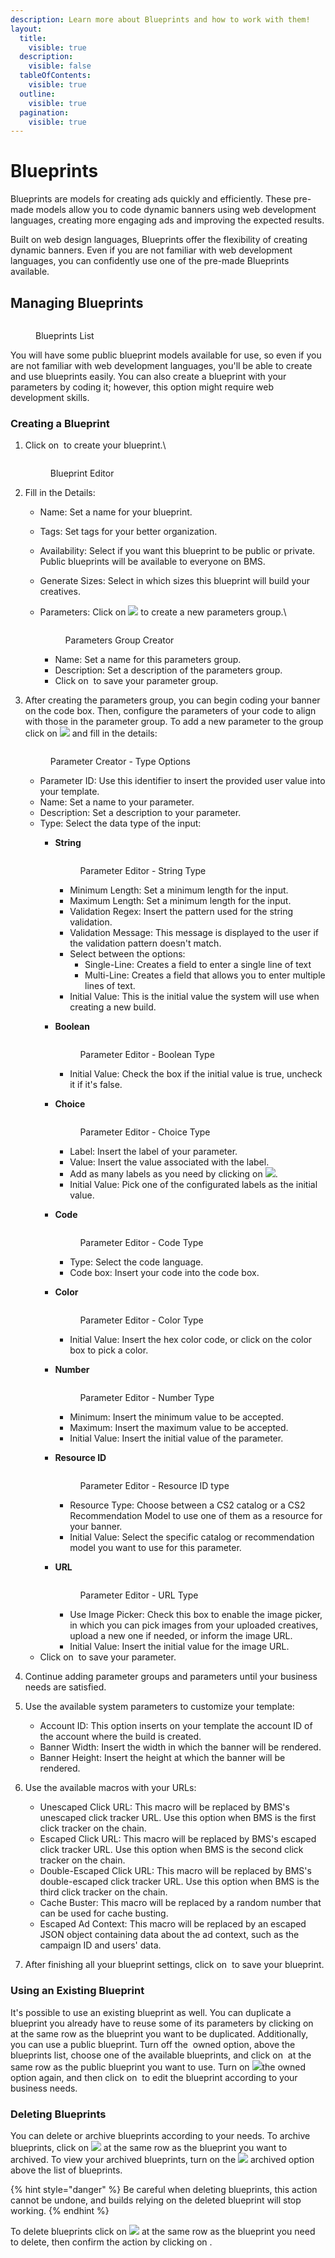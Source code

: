 ```yaml
---
description: Learn more about Blueprints and how to work with them!
layout:
  title:
    visible: true
  description:
    visible: false
  tableOfContents:
    visible: true
  outline:
    visible: true
  pagination:
    visible: true
---
```


# Blueprints

Blueprints are models for creating ads quickly and efficiently. These pre-made models allow you to code dynamic banners using web development languages, creating more engaging ads and improving the expected results.

Built on web design languages, Blueprints offer the flexibility of creating dynamic banners. Even if you are not familiar with web development languages, you can confidently use one of the pre-made Blueprints available.&#x20;

## Managing Blueprints

<figure><img src="../../../.gitbook/assets/image (19).png" alt=""><figcaption><p>Blueprints List</p></figcaption></figure>

You will have some public blueprint models available for use, so even if you are not familiar with web development languages, you'll be able to create and use blueprints easily. You can also create a blueprint with your parameters by coding it; however, this option might require web development skills.

### **Creating a Blueprint**

1.  Click on <img src="../../../.gitbook/assets/image (24) (1) (1).png" alt="" data-size="line"> to create your blueprint.\


    <figure><img src="../../../.gitbook/assets/Captura de tela 2024-06-13 082435.png" alt=""><figcaption><p>Blueprint Editor</p></figcaption></figure>
2. Fill in the Details:
   * Name: Set a name for your blueprint.
   * Tags: Set tags for your better organization.
   * Availability: Select if you want this blueprint to be public or private. Public blueprints will be available to everyone on BMS.
   * Generate Sizes: Select in which sizes this blueprint will build your creatives.
   *   Parameters: Click on ![](<../../../.gitbook/assets/image (1) (10).png>) to create a new parameters group.\


       <figure><img src="../../../.gitbook/assets/image (20).png" alt=""><figcaption><p>Parameters Group Creator</p></figcaption></figure>

       * Name: Set a name for this parameters group.
       * Description: Set a description of the parameters group.
       * Click on <img src="../../../.gitbook/assets/image (2) (7).png" alt="" data-size="line"> to save your parameter group.
3.  After creating the parameters group, you can begin coding your banner on the code box. Then, configure the parameters of your code to align with those in the parameter group. To add a new parameter to the group click on ![](<../../../.gitbook/assets/image (3) (7).png>) and fill in the details:



    <figure><img src="../../../.gitbook/assets/image (28).png" alt=""><figcaption><p>Parameter Creator - Type Options</p></figcaption></figure>

    * Parameter ID: Use this identifier to insert the provided user value into your template.
    * Name: Set a name to your parameter.
    * Description: Set a description to your parameter.
    * Type: Select the data type of the input:
      *   **String**



          <figure><img src="../../../.gitbook/assets/image (21).png" alt=""><figcaption><p>Parameter Editor - String Type</p></figcaption></figure>

          * Minimum Length: Set a minimum length for the input.
          * Maximum Length:  Set a minimum length for the input.
          * Validation Regex: Insert the pattern used for the string validation.
          * Validation Message: This message is displayed to the user if the validation pattern doesn't match.
          * Select between the options:
            * Single-Line: Creates a field to enter a single line of text
            * Multi-Line: Creates a field that allows you to enter multiple lines of text.
          * Initial Value: This is the initial value the system will use when creating a new build.
      *   **Boolean**



          <figure><img src="../../../.gitbook/assets/image (26).png" alt=""><figcaption><p>Parameter Editor - Boolean Type</p></figcaption></figure>

          * Initial Value: Check the box if the initial value is true, uncheck it if it's false.
      *   **Choice**



          <figure><img src="../../../.gitbook/assets/image (27).png" alt=""><figcaption><p>Parameter Editor - Choice Type</p></figcaption></figure>

          * Label: Insert the label of your parameter.
          * Value: Insert the value associated with the label.
          * Add as many labels as you need by clicking on ![](<../../../.gitbook/assets/image (3) (7).png>).
          * Initial Value: Pick one of the configurated labels as the initial value.
      *   **Code**



          <figure><img src="../../../.gitbook/assets/image (29).png" alt=""><figcaption><p>Parameter Editor - Code Type</p></figcaption></figure>

          * Type: Select the code language.
          * Code box: Insert your code into the code box.
      *   **Color**



          <figure><img src="../../../.gitbook/assets/image (23).png" alt=""><figcaption><p>Parameter Editor - Color Type</p></figcaption></figure>

          * Initial Value: Insert the hex color code, or click on the color box to pick a color.
      *   **Number**

          <figure><img src="../../../.gitbook/assets/image (25).png" alt=""><figcaption><p>Parameter Editor - Number Type</p></figcaption></figure>

          * Minimum: Insert the minimum value to be accepted.
          * Maximum: Insert the maximum value to be accepted.
          * Initial Value: Insert the initial value of the parameter.
      *   **Resource ID**



          <figure><img src="../../../.gitbook/assets/image (24).png" alt=""><figcaption><p>Parameter Editor - Resource ID type</p></figcaption></figure>

          * Resource Type:  Choose between a CS2 catalog or a CS2 Recommendation Model to use one of them as a resource for your banner.
          * Initial Value: Select the specific catalog or recommendation model you want to use for this parameter.
      *   **URL**



          <figure><img src="../../../.gitbook/assets/image (22).png" alt=""><figcaption><p>Parameter Editor - URL Type</p></figcaption></figure>

          * Use Image Picker: Check this box to enable the image picker, in which you can pick images from your uploaded creatives, upload a new one if needed, or inform the image URL.
          * Initial Value: Insert the initial value for the image URL.
    * Click on <img src="../../../.gitbook/assets/image (2) (7).png" alt="" data-size="line"> to save your parameter.
4. Continue adding parameter groups and parameters until your business needs are satisfied.&#x20;
5. Use the available system parameters to customize your template:
   * Account ID: This option inserts on your template the account ID of the account where the build is created.
   * Banner Width: Insert the width in which the banner will be rendered.
   * Banner Height: Insert the height at which the banner will be rendered.
6. Use the available macros with your URLs:
   * Unescaped Click URL: This macro will be replaced by BMS's unescaped click tracker URL. Use this option when BMS is the first click tracker on the chain.
   * Escaped Click URL:  This macro will be replaced by BMS's escaped click tracker URL. Use this option when BMS is the second click tracker on the chain.
   * Double-Escaped Click URL: This macro will be replaced by BMS's double-escaped click tracker URL. Use this option when BMS is the third click tracker on the chain.
   * Cache Buster: This macro will be replaced by a random number that can be used for cache busting.
   * Escaped Ad Context: This macro will be replaced by an escaped JSON object containing data about the ad context, such as the campaign ID and users' data.
7. After finishing all your blueprint settings, click on <img src="../../../.gitbook/assets/image (2) (7).png" alt="" data-size="line"> to save your blueprint.

### Using an Existing Blueprint

It's possible to use an existing blueprint as well. You can duplicate a blueprint you already have to reuse some of its parameters by clicking on <img src="../../../.gitbook/assets/image (6) (7).png" alt="" data-size="line"> at the same row as the blueprint you want to be duplicated. Additionally, you can use a public blueprint. Turn off the <img src="../../../.gitbook/assets/image (7) (7).png" alt="" data-size="line"> owned option, above the blueprints list, choose one of the available blueprints, and click on <img src="../../../.gitbook/assets/image (6) (7).png" alt="" data-size="line"> at the same row as the public blueprint you want to use. Turn on  ![](<../../../.gitbook/assets/image (10).png>)the owned option again, and then click on <img src="../../../.gitbook/assets/image (11).png" alt="" data-size="line"> to edit the blueprint according to your business needs.

### Deleting Blueprints

You can delete or archive blueprints according to your needs. To archive blueprints, click on ![](<../../../.gitbook/assets/image (12).png>) at the same row as the blueprint you want to archived. To view your archived blueprints, turn on the ![](<../../../.gitbook/assets/image (10).png>) archived option above the list of blueprints.

{% hint style="danger" %}
Be careful when deleting blueprints, this action cannot be undone, and builds relying on the deleted blueprint will stop working.
{% endhint %}

To delete blueprints click on ![](<../../../.gitbook/assets/image (14).png>) at the same row as the blueprint you need to delete, then confirm the action by clicking on <img src="../../../.gitbook/assets/image (15).png" alt="" data-size="line">.
